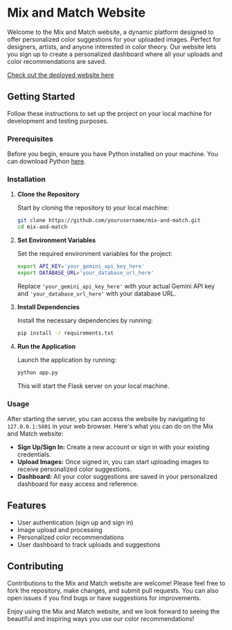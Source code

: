# Mix and Match Website

Welcome to the Mix and Match website, a dynamic platform designed to offer personalized color suggestions for your uploaded images. Perfect for designers, artists, and anyone interested in color theory. Our website lets you sign up to create a personalized dashboard where all your uploads and color recommendations are saved.

[Check out the deployed website here](http://mariamibrahimaj.pythonanywhere.com/)

## Getting Started

Follow these instructions to set up the project on your local machine for development and testing purposes.

### Prerequisites

Before you begin, ensure you have Python installed on your machine. You can download Python [here](https://www.python.org/downloads/).

### Installation

1. **Clone the Repository**

   Start by cloning the repository to your local machine:

   ```bash
   git clone https://github.com/yourusername/mix-and-match.git
   cd mix-and-match
   ```

2. **Set Environment Variables**

   Set the required environment variables for the project:

   ```bash
   export API_KEY='your_gemini_api_key_here'
   export DATABASE_URL='your_database_url_here'
   ```

   Replace `'your_gemini_api_key_here'` with your actual Gemini API key and `'your_database_url_here'` with your database URL.

3. **Install Dependencies**

   Install the necessary dependencies by running:

   ```bash
   pip install -r requirements.txt
   ```

4. **Run the Application**

   Launch the application by running:

   ```bash
   python app.py
   ```

   This will start the Flask server on your local machine.

### Usage

After starting the server, you can access the website by navigating to `127.0.0.1:5001` in your web browser. Here's what you can do on the Mix and Match website:

- **Sign Up/Sign In:** Create a new account or sign in with your existing credentials.
- **Upload Images:** Once signed in, you can start uploading images to receive personalized color suggestions.
- **Dashboard:** All your color suggestions are saved in your personalized dashboard for easy access and reference.

## Features

- User authentication (sign up and sign in)
- Image upload and processing
- Personalized color recommendations
- User dashboard to track uploads and suggestions

## Contributing

Contributions to the Mix and Match website are welcome! Please feel free to fork the repository, make changes, and submit pull requests. You can also open issues if you find bugs or have suggestions for improvements.

Enjoy using the Mix and Match website, and we look forward to seeing the beautiful and inspiring ways you use our color recommendations!
